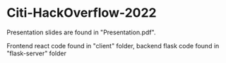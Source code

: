 # Citi-HackOverflow-2022

Presentation slides are found in "Presentation.pdf".

Frontend react code found in "client" folder, backend flask code found in "flask-server" folder
